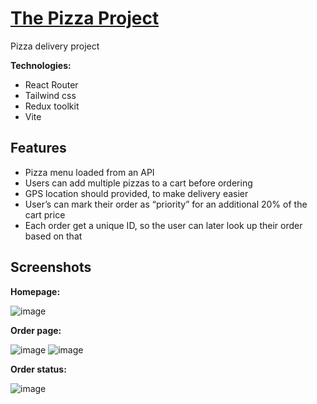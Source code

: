 # [The Pizza Project](https://thepizzaproject.netlify.app/)

Pizza delivery project

**Technologies:**
 * React Router
 * Tailwind css
 * Redux toolkit
 * Vite

## Features
- Pizza menu loaded from an API
- Users can add multiple pizzas to a cart before ordering
- GPS location should provided, to make delivery easier
- User’s can mark their order as “priority” for an additional 20% of the cart price
- Each order get a unique ID, so the user can later look up their order based on that
  
## Screenshots
**Homepage:**

![image](https://github.com/Roiben7/ThePizzaProject/assets/87220798/3c8955a7-15c6-4bbd-b1bf-7a12462833e9)

**Order page:**

![image](https://github.com/Roiben7/ThePizzaProject/assets/87220798/acc91e9f-a6da-4e7a-b15f-58e68b0784d8)
![image](https://github.com/Roiben7/ThePizzaProject/assets/87220798/63ff26ea-520b-470e-a781-241ea560637d)

**Order status:**

![image](https://github.com/Roiben7/ThePizzaProject/assets/87220798/1b19d048-45b2-481a-bf1f-4d642e93485f)
